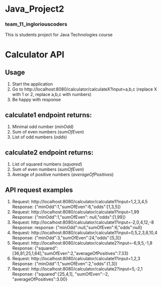 # Java_Project2

### team_11_ingloriouscoders
This is students project for Java Technologies course

# Calculator API

## Usage
1. Start the application
2. Go to http://localhost:8080/calculator/calculateX?input=a,b,c (replace X with 1 or 2, replace a,b,c with numbers)
3. Be happy with response

## calculate1 endpoint returns:
1. Minimal odd number (*minOdd*)
2. Sum of even numbers (*sumOfEven*)
3. List of odd numbers (*odds*)

## calculate2 endpoint returns:
1. List of squared numbers (*squared*)
2. Sum of even numbers (*sumOfEven*)
3. Average of positive numbers (*averageOfPositives*)

## API request examples
1. Request: http://localhost:8080/calculator/calculate1?input=1,2,3,4,5
   Response: {"minOdd":1,"sumOfEven":6,"odds":[1,3,5]}
2. Request: http://localhost:8080/calculator/calculate1?input=1,99
   Response: {"minOdd":1,"sumOfEven": null,"odds":[1,99]}
3. Request: http://localhost:8080/calculator/calculate1?input=-2,0,4,12,-8
   Response: response: {"minOdd":null,"sumOfEven":6,"odds":null}
4. Request: http://localhost:8080/calculator/calculate1?input=0,5,2,3,8,10,4
   Response: {"minOdd":3,"sumOfEven":24,"odds":[5,3]}
5. Request:  http://localhost:8080/calculator/calculate2?input=-6,9,5,-1,8
   Response: {"squared":[36,81,25,1,64],"sumOfEven":2,"averageOfPositives":7.33}
6. Request: http://localhost:8080/calculator/calculate1?input=1,2,3
   Response: {"minOdd":1,"sumOfEven":2,"odds":[1,3]} 
7. Request: http://localhost:8080/calculator/calculate2?input=5,-2,1
   Response: {"squared":[25,4,1], "sumOfEven":-2, "averageOfPositives":3.00}